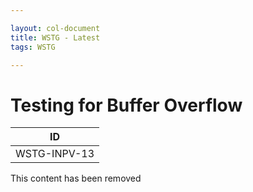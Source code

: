 ```yaml
---

layout: col-document
title: WSTG - Latest
tags: WSTG

---
```

# Testing for Buffer Overflow

|ID          |
|------------|
|WSTG-INPV-13|

This content has been removed
